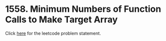 # 1558. Minimum Numbers of Function Calls to Make Target Array

Click [here](https://leetcode.com/problems/minimum-numbers-of-function-calls-to-make-target-array/) for the leetcode problem statement.
